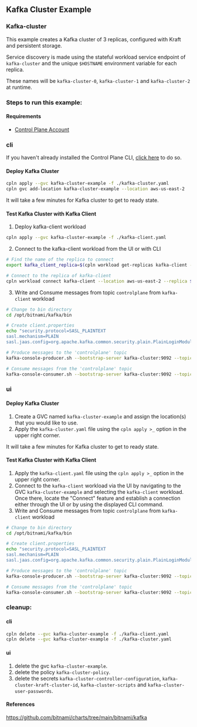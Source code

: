 ## Kafka Cluster Example

### Kafka-cluster 

This example creates a Kafka cluster of 3 replicas, configured with Kraft and persistent storage.

Service discovery is made using the stateful workload service endpoint of `kafka-cluster` and the unique `$HOSTNAME` environment variable for each replica.

These names will be `kafka-cluster-0`, `kafka-cluster-1` and `kafka-cluster-2` at runtime.

### Steps to run this example:

#### Requirements
* [Control Plane Account](https://controlplane.com)

### cli

If you haven't already installed the Control Plane CLI, [click here](https://docs.controlplane.com/reference/cli) to do so.

#### Deploy Kafka Cluster

```bash
cpln apply --gvc kafka-cluster-example -f ./kafka-cluster.yaml
cpln gvc add-location kafka-cluster-example --location aws-us-east-2
```
It will take a few minutes for Kafka cluster to get to ready state.

#### Test Kafka Cluster with Kafka Client

1. Deploy kafka-client workload
```BASH
cpln apply --gvc kafka-cluster-example -f ./kafka-client.yaml
```
2. Connect to the kafka-client workload from the UI or with CLI
```BASH
# Find the name of the replica to connect
export kafka_client_replica=$(cpln workload get-replicas kafka-client --gvc kafka-cluster-example --location aws-us-east-2 -o json | jq -r '.items[0]')

# Connect to the replica of kafka-client
cpln workload connect kafka-client --location aws-us-east-2 --replica $kafka_client_replica --container kafka --shell bash --org gitops --gvc kafka-cluster-example
``` 
3. Write and Consume messages from topic `controlplane` from `kafka-client` workload
```BASH
# Change to bin directory
cd /opt/bitnami/kafka/bin

# Create client.properties
echo "security.protocol=SASL_PLAINTEXT
sasl.mechanism=PLAIN
sasl.jaas.config=org.apache.kafka.common.security.plain.PlainLoginModule required username=\"kafka-admin\" password=\"fkor3Dro52oodA\";" > ./client.properties

# Produce messages to the 'controlplane' topic
kafka-console-producer.sh --bootstrap-server kafka-cluster:9092 --topic controlplane --producer.config ./client.properties

# Consume messages from the 'controlplane' topic
kafka-console-consumer.sh --bootstrap-server kafka-cluster:9092 --topic controlplane --from-beginning --consumer.config ./client.properties
```

### ui

#### Deploy Kafka Cluster

1. Create a GVC named `kafka-cluster-example` and assign the location(s) that you would like to use.
2. Apply the `kafka-cluster.yaml` file using the `cpln apply >_` option in the upper right corner.

It will take a few minutes for Kafka cluster to get to ready state.

#### Test Kafka Cluster with Kafka Client

1. Apply the `kafka-client.yaml` file using the `cpln apply >_` option in the upper right corner.
2. Connect to the `kafka-client` workload via the UI by navigating to the GVC `kafka-cluster-example` and selecting the `kafka-client` workload. Once there, locate the "Connect" feature and establish a connection either through the UI or by using the displayed CLI command.
3. Write and Consume messages from topic `controlplane` from `kafka-client` workload
```BASH
# Change to bin directory
cd /opt/bitnami/kafka/bin

# Create client.properties
echo "security.protocol=SASL_PLAINTEXT
sasl.mechanism=PLAIN
sasl.jaas.config=org.apache.kafka.common.security.plain.PlainLoginModule required username=\"kafka-admin\" password=\"fkor3Dro52oodA\";" > ./client.properties

# Produce messages to the 'controlplane' topic
kafka-console-producer.sh --bootstrap-server kafka-cluster:9092 --topic controlplane --producer.config ./client.properties

# Consume messages from the 'controlplane' topic
kafka-console-consumer.sh --bootstrap-server kafka-cluster:9092 --topic controlplane --from-beginning --consumer.config ./client.properties
```

### cleanup:

#### cli

```bash
cpln delete --gvc kafka-cluster-example -f ./kafka-client.yaml
cpln delete --gvc kafka-cluster-example -f ./kafka-cluster.yaml
```

#### ui

1. delete the gvc `kafka-cluster-example`.
1. delete the policy `kafka-cluster-policy`.
1. delete the secrets `kafka-cluster-controller-configuration`, `kafka-cluster-kraft-cluster-id`, `kafka-cluster-scripts` and `kafka-cluster-user-passwords`.

#### References
https://github.com/bitnami/charts/tree/main/bitnami/kafka